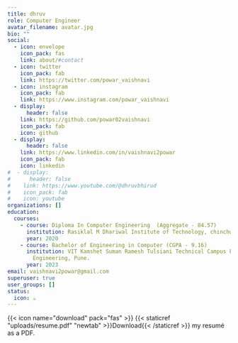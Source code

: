 ```yaml
---
title: dhruv
role: Computer Engineer
avatar_filename: avatar.jpg
bio: ""
social:
  - icon: envelope
    icon_pack: fas
    link: about/#contact
  - icon: twitter
    icon_pack: fab
    link: https://twitter.com/powar_vaishnavi
  - icon: instagram
    icon_pack: fab
    link: https://www.instagram.com/powar_vaishnavi
  - display:
      header: false
    link: https://github.com/powar02vaishnavi
    icon_pack: fab
    icon: github
  - display:
      header: false
    link: https://www.linkedin.com/in/vaishnavi2powar
    icon_pack: fab
    icon: linkedin
#  - display:
#      header: false
#    link: https://www.youtube.com/@dhruvbhirud
#    icon_pack: fab
#    icon: youtube
organizations: []
education:
  courses:
    - course: Diploma In Computer Engineering  (Aggregate - 84.57)
      institution: Rasiklal M Dhariwal Institute of Technology, chinchwad Pune.
      year: 2020
    - course: Bachelor of Engineering in Computer (CGPA - 9.16)
      institution: VIT Kamshet Suman Ramesh Tulsiani Technical Campus Faculty of
        Engineering, Pune.
      year: 2023
email: vaishnavi2powar@gmail.com
superuser: true
user_groups: []
status:
  icon: ☕️
---
```

{{< icon name="download" pack="fas" >}} {{< staticref "uploads/resume.pdf" "newtab" >}}Download{{< /staticref >}} my resumé as a PDF.
